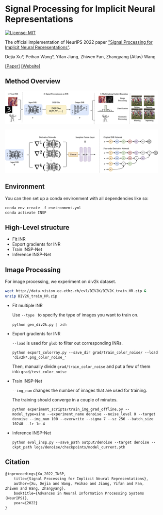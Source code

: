# Signal Processing for Implicit Neural Representations

[![License: MIT](https://img.shields.io/badge/License-MIT-green.svg)](https://opensource.org/licenses/MIT)

The official implementation of NeurIPS 2022 paper ["Signal Processing for Implicit Neural Representations"]().

Dejia Xu*, Peihao Wang*, Yifan Jiang, Zhiwen Fan, Zhangyang (Atlas) Wang

[[Paper]](https://arxiv.org/abs/2210.08772) [[Website]](https://vita-group.github.io/INSP)

## Method Overview

![](./docs/static/media/overview.e47f8ec0149b9912e940.png)

![](./docs/static/media/framework.0c59d0c8b8386b9f7f45.png)

## Environment

You can then set up a conda environment with all dependencies like so:

```
conda env create -f environment.yml
conda activate INSP
```

## High-Level structure

- Fit INR
- Export gradients for INR
- Train INSP-Net
- Inference INSP-Net

## Image Processing

For image processing, we experiment on div2k dataset.

```bash
wget http://data.vision.ee.ethz.ch/cvl/DIV2K/DIV2K_train_HR.zip &
unzip DIV2K_train_HR.zip
```

- Fit multiple INR 

    Use `--type ` to specify the type of images you want to train on.

    ```python gen_div2k.py | zsh```

- Export gradients for INR 

    `--load` is used for `glob` to filter out corresponding INRs.

    ```
    python export_colorray.py --save_dir grad/train_color_noise/ --load 'div2k*.png_color_noise_'
    ```

    Then, manually divide `grad/train_color_noise` and put a few of them into `grad/test_color_noise`

- Train INSP-Net

    `--img_num` changes the number of images that are used for training.
    
    The training should converge in a couple of minutes.

    ```
    python experiment_scripts/train_img_grad_offline.py --model_type=sine --experiment_name denoise --noise_level 0 --target denoise --img_num 100 --overwrite --sigma 7 --sz 256 --batch_size 10240 --lr 1e-4
    ```

- Inference INSP-Net

    ```
    python eval_insp.py --save_path output/denoise --target denoise --ckpt_path logs/denoise/checkpoints/model_current.pth
    ```


## Citation

```
@inproceedings{Xu_2022_INSP,
    title={Signal Processing for Implicit Neural Representations},
    author={Xu, Dejia and Wang, Peihao and Jiang, Yifan and Fan, Zhiwen and Wang, Zhangyang},
    booktitle={Advances in Neural Information Processing Systems (NeurIPS)},
    year={2022}
}
```

